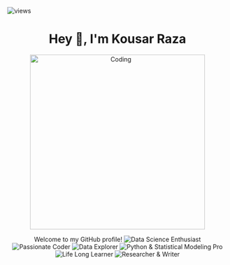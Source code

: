 <!-- Profile View Counter-->
<p  align="left">
  <img src="https://komarev.com/ghpvc/?username=kousarraza&label=Profile%20views&style=circle&color=blue" alt="views"/>
<!-- Counter End -->
</p>
<h1 align="center">Hey 👋, I'm Kousar Raza</h1>
<!-- Animated Hacker image -->
<p align="center">
   <img  alt="Coding" width="400" src="https://media.tenor.com/rePDfDWO3XoAAAAd/hacking.gif">
</p>
<p align="center">
Welcome to my GitHub profile!
 <img src="https://img.shields.io/badge/Data%20Science%20Enthusiast-💻👨‍💻-blue" alt="Data Science Enthusiast">
  <img src="https://img.shields.io/badge/Passionate%20Coder-👩‍💻-purple" alt="Passionate Coder">
    <img src="https://img.shields.io/badge/Data%20Explporer-📈-purple" alt="Data Explorer">
  <img src="https://img.shields.io/badge/Python%20&%20Statistical%20Modeling%20Pro-🐍-green" alt="Python & Statistical Modeling Pro">
  <img src="https://img.shields.io/badge/Life%20Long%20Learner-🌱-yellow" alt="Life Long Learner">
   <img src="https://img.shields.io/badge/Researcher%20&%20Writer-📚-orange" alt="Researcher & Writer">
  
</p>



